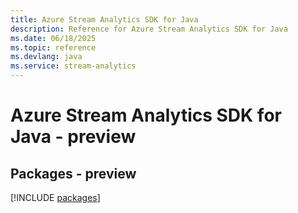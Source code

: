```yaml
---
title: Azure Stream Analytics SDK for Java
description: Reference for Azure Stream Analytics SDK for Java
ms.date: 06/18/2025
ms.topic: reference
ms.devlang: java
ms.service: stream-analytics
---
```

# Azure Stream Analytics SDK for Java - preview
## Packages - preview
[!INCLUDE [packages](stream-analytics-index.md)]